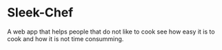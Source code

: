 # Sleek-Chef
A web app that helps people that do not like to cook see how easy it is to cook and how it is not time consumming.
